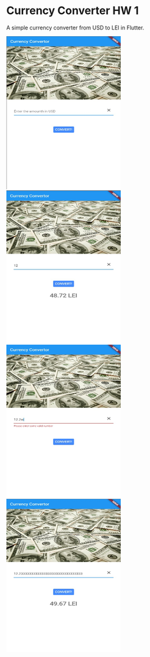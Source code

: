# Currency Converter HW 1

A simple currency converter from USD to LEI in Flutter.   

<img src="https://github.com/CristiSandu/Flutter-Course/blob/main/SSAPP/01/01.jpg" width="300" height="400">
<img src="https://github.com/CristiSandu/Flutter-Course/blob/main/SSAPP/01/02.jpg" width="300" height="400">  
<img src="https://github.com/CristiSandu/Flutter-Course/blob/main/SSAPP/01/03.jpg" width="300" height="400">
<img src="https://github.com/CristiSandu/Flutter-Course/blob/main/SSAPP/01/04.jpg" width="300" height="400">   

